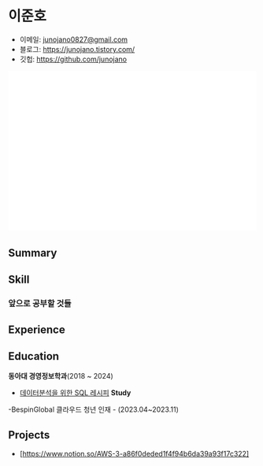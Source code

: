 # 이준호

- 이메일: junojano0827@gmail.com 
- 블로그: https://junojano.tistory.com/
- 깃헙: https://github.com/junojano
 
![Metrics](/github-metrics.svg)



## Summary


## Skill


### 앞으로 공부할 것들

## Experience

## Education  
**동아대 경영정보학과**(2018 ~ 2024)  
  - [데이터분석을 위한 SQL 레시피](https://g.co/kgs/wPVrmG)
**Study**

-BespinGlobal 클라우드 청년 인재 - (2023.04~2023.11)

## Projects
 - [https://www.notion.so/AWS-3-a86f0deded1f4f94b6da39a93f17c322]

